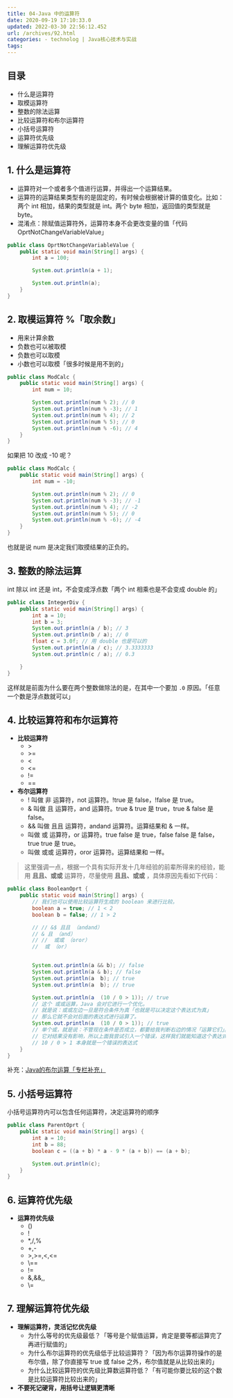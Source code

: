 ```yaml
---
title: 04-Java 中的运算符
date: 2020-09-19 17:10:33.0
updated: 2022-03-30 22:56:12.452
url: /archives/92.html
categories: - technolog | Java核心技术与实战
tags: 
---
```




## 目录

*   什么是运算符
*   取模运算符
*   整数的除法运算
*   比较运算符和布尔运算符
*   小括号运算符
*   运算符优先级
*   理解运算符优先级

## 1\. 什么是运算符

*   运算符对一个或者多个值进行运算，并得出一个运算结果。
*   运算符的运算结果类型有的是固定的，有时候会根据被计算的值变化。比如：两个 int 相加，结果的类型就是 int。两个 byte 相加，返回值的类型就是 byte。
*   混淆点：除赋值运算符外，运算符本身不会更改变量的值「代码 OprtNotChangeVariableValue」

```java
public class OprtNotChangeVariableValue {
    public static void main(String[] args) {
        int a = 100;

        System.out.println(a + 1);

        System.out.println(a);
    }
}
```

## 2\. 取模运算符 %「取余数」

*   用来计算余数
*   负数也可以被取模
*   负数也可以取模
*   小数也可以取模「很多时候是用不到的」

```java
public class ModCalc {
    public static void main(String[] args) {
        int num = 10;

        System.out.println(num % 2); // 0
        System.out.println(num % -3); // 1
        System.out.println(num % 4); // 2
        System.out.println(num % 5); // 0
        System.out.println(num % -6); // 4
    }
}
```

如果把 10 改成 -10 呢？

```java
public class ModCalc {
    public static void main(String[] args) {
        int num = -10;

        System.out.println(num % 2); // 0
        System.out.println(num % -3); // -1
        System.out.println(num % 4); // -2
        System.out.println(num % 5); // 0
        System.out.println(num % -6); // -4
    }
}
```

也就是说 num 是决定我们取摸结果的正负的。

## 3\. 整数的除法运算

int 除以 int 还是 int，不会变成浮点数「两个 int 相乘也是不会变成 double 的」

```java
public class IntegerDiv {
    public static void main(String[] args) {
        int a = 10;
        int b = 3;
        System.out.println(a / b); // 3
        System.out.println(b / a); // 0
        float c = 3.0f; // 用 double 也是可以的
        System.out.println(a / c); // 3.3333333
        System.out.println(c / a); // 0.3

    }
}
```

这样就是前面为什么要在两个整数做除法的是，在其中一个要加 `.0` 原因。「任意一个数是浮点数就可以」

## 4\. 比较运算符和布尔运算符

*   **比较运算符**
    *   \>
    *   \>=
    *   <
    *   <=
    *   !=
    *   \==
*   **布尔运算符**
    *   ! 叫做 非 运算符，not 运算符。!true 是 false，!false 是 true。
    *   & 叫做 且 运算符，and 运算符。true & true 是 true，true & false 是 false。
    *   && 叫做 且且 运算符，andand 运算符。运算结果和 & 一样。
    *   叫做 或 运算符，or 运算符。true false 是 true，false false 是 false，true true 是 true。
    *   叫做 或或 运算符，oror 运算符。运算结果和 一样。

> 这里强调一点，根据一个具有实际开发十几年经验的前辈所得来的经验，能用 **且且、或或** 运算符，尽量使用 **且且、或或** ，具体原因先看如下代码：

```java
public class BooleanOprt {
    public static void main(String[] args) {
        // 我们也可以使用比较运算符生成的 boolean 来进行比较。
        boolean a = true; // 1 < 2
        boolean b = false; // 1 > 2

        // // &$ 且且 （andand）
        // & 且 （and）
        // //  或或 （oror）
        //  或 （or）


        System.out.println(a && b); // false 
        System.out.println(a & b); // false
        System.out.println(a  b); // true
        System.out.println(a  b); // true

        System.out.println(a  (10 / 0 > 1)); // true
        // 这个 或或运算，Java 会对它进行一个优化。
        // 就是说：或或左边一旦是符合条件为真「也就是可以决定这个表达式为真」
        // 那么它就不会对后面的表达式进行运算了。
        System.out.println(a  (10 / 0 > 1)); // true
        // 单个或，就是说：不管现在条件是否成立，都要给我判断右边的情况「运算它们」。
        // 它对结果没有影响，所以上面我尝试引入一个错误，这样我们就能知道这个表达式到底有没有执行。
        // 10 / 0 > 1 本身就是一个错误的表达式
    }
}
```

补充：[Java的布尔运算「专栏补充」](https://blog.csdn.net/qq_33254766/article/details/108682947)

## 5\. 小括号运算符

小括号运算符内可以包含任何运算符，决定运算符的顺序

```java
public class ParentOprt {
    public static void main(String[] args) {
        int a = 10;
        int b = 88;
        boolean c = ((a + b) * a - 9 * (a + b)) == (a + b);

        System.out.println(c);
    }
}
```

## 6\. 运算符优先级

*   **运算符优先级**
    *   ()
    *   !
    *   \*,/,%
    *   +,-
    *   \>,>=,<,<=
    *   \\==
    *   !=
    *   &,&&,,
    *   \\=

## 7\. 理解运算符优先级

*   **理解运算符，灵活记忆优先级**
    *   为什么等号的优先级最低？「等号是个赋值运算，肯定是要等都运算完了再进行赋值的」
    *   为什么布尔运算符的优先级低于比较运算符？「因为布尔运算符操作的是布尔值，除了你直接写 true 或 false 之外，布尔值就是从比较出来的」
    *   为什么比较运算符的优先级比算数运算符低？「有可能你要比较的这个数是比较运算符比较出来的」
*   **不要死记硬背，用括号让逻辑更清晰**